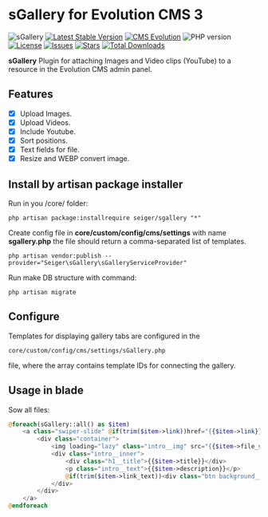 # sGallery for Evolution CMS 3
![sGallery](https://user-images.githubusercontent.com/12029039/169609394-08ea36d6-2393-4261-aff2-348f73a6103c.png)
[![Latest Stable Version](https://img.shields.io/packagist/v/seiger/sgallery?label=version)](https://packagist.org/packages/seiger/sgallery)
[![CMS Evolution](https://img.shields.io/badge/CMS-Evolution-brightgreen.svg)](https://github.com/evolution-cms/evolution)
![PHP version](https://img.shields.io/packagist/php-v/seiger/sgallery)
[![License](https://img.shields.io/packagist/l/seiger/sgallery)](https://packagist.org/packages/seiger/sgallery)
[![Issues](https://img.shields.io/github/issues/Seiger/sgallery)](https://github.com/Seiger/sgallery/issues)
[![Stars](https://img.shields.io/packagist/stars/Seiger/sgallery)](https://packagist.org/packages/seiger/sgallery)
[![Total Downloads](https://img.shields.io/packagist/dt/seiger/sgallery)](https://packagist.org/packages/seiger/sgallery)

**sGallery** Plugin for attaching Images and Video clips (YouTube) to a resource in the Evolution CMS admin panel.

## Features

- [x] Upload Images.
- [x] Upload Videos.
- [x] Include Youtube.
- [x] Sort positions.
- [x] Text fields for file.
- [x] Resize and WEBP convert image.

## Install by artisan package installer

Run in you /core/ folder:

```console
php artisan package:installrequire seiger/sgallery "*"
```

Create config file in **core/custom/config/cms/settings** with 
name **sgallery.php** the file should return a 
comma-separated list of templates.

```console
php artisan vendor:publish --provider="Seiger\sGallery\sGalleryServiceProvider"
```

Run make DB structure with command:

```console
php artisan migrate
```

## Configure

Templates for displaying gallery tabs are configured in the 

```console
core/custom/config/cms/settings/sGallery.php
```

file, where the array contains template IDs for connecting the gallery.

## Usage in blade

Sow all files:
```php
@foreach(sGallery::all() as $item)
    <a class="swiper-slide" @if(trim($item->link))href="{{$item->link}}"@endif>
        <div class="container">
            <img loading="lazy" class="intro__img" src="{{$item->file_src}}" alt="{{$item->alt}}" width="1440" height="456">
            <div class="intro__inner">
                <div class="h1__title">{{$item->title}}</div>
                <p class="intro__text">{{$item->description}}</p>
                @if(trim($item->link_text))<div class="btn background__mod">{{$item->link_text}}</div>@endif
            </div>
        </div>
    </a>
@endforeach
```